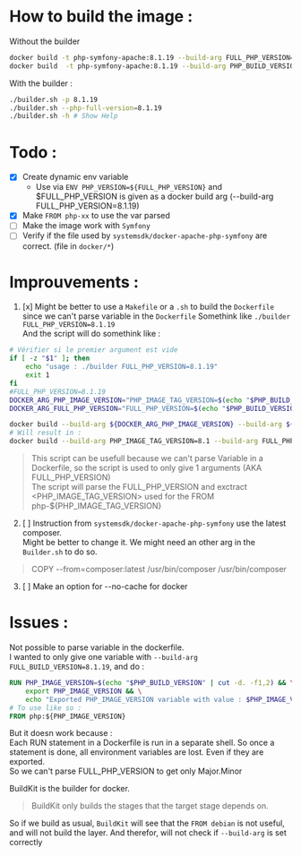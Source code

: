 # How to build the image : 

Without the builder
```bash
docker build -t php-symfony-apache:8.1.19 --build-arg FULL_PHP_VERSION=8.1.19  --build-arg PHP_IMAGE_VERSION=8.1 . # Build for php version 8.2.1
docker build  -t php-symfony-apache:8.1.19 --build-arg PHP_BUILD_VERSION=8.1.19 . --no-cache # Build for php version 8.1.19
```

With the builder : 
```bash
./builder.sh -p 8.1.19
./builder.sh --php-full-version=8.1.19 
./builder.sh -h # Show Help
```




# Todo : 

- [x] Create dynamic env variable
  - Use via `ENV PHP_VERSION=${FULL_PHP_VERSION}` and $FULL_PHP_VERSION is given as a docker build arg (--build-arg FULL_PHP_VERSION=8.1.19)    
- [x] Make `FROM php-xx` to use the var parsed
- [ ] Make the image work with `Symfony`
- [ ] Verify if the file used by `systemsdk/docker-apache-php-symfony` are correct. (file in `docker/*`)

# Improuvements : 

1. [x] Might be better to use a `Makefile` or a `.sh` to build the `Dockerfile` since we can't parse variable in the `Dockerfile`
Somethink like `./builder FULL_PHP_VERSION=8.1.19`   
And the script will do somethink like :    
```sh
# Vérifier si le premier argument est vide
if [ -z "$1" ]; then
    echo "usage : ./builder FULL_PHP_VERSION=8.1.19" 
    exit 1
fi
#FULL_PHP_VERSION=8.1.19
DOCKER_ARG_PHP_IMAGE_VERSION="PHP_IMAGE_TAG_VERSION=$(echo "$PHP_BUILD_VERSION" | cut -d. -f1,2)" # Result in DOCKER_ARG_PHP_IMAGE_VERSION=PHP_IMAGE_TAG_VERSION=8.1
DOCKER_ARG_FULL_PHP_VERSION="FULL_PHP_VERSION=$(echo "$PHP_BUILD_VERSION" | cut -d. -f1,2)" # Result in DOCKER_ARG_FULL_PHP_VERSION=FULL_PHP_VERSION=8.1.19

docker build --build-arg ${DOCKER_ARG_PHP_IMAGE_VERSION} --build-arg ${DOCKER_ARG_FULL_PHP_VERSION}
# Will result in : 
docker build --build-arg PHP_IMAGE_TAG_VERSION=8.1 --build-arg FULL_PHP_VERSION=8.1.19
```
> This script can be usefull because we can't parse Variable in a Dockerfile, so the script is used to only give 1 arguments (AKA FULL_PHP_VERSION)   
> The script will parse the FULL_PHP_VERSION and exctract <PHP_IMAGE_TAG_VERSION> used for the FROM php-${PHP_IMAGE_TAG_VERSION}   



2. [ ] Instruction from `systemsdk/docker-apache-php-symfony` use the latest composer.  
Might be better to change it. We might need an other arg in the `Builder.sh` to do so.
> COPY --from=composer:latest /usr/bin/composer /usr/bin/composer



3. [ ] Make an option for --no-cache for docker

# Issues : 
Not possible to parse variable in the dockerfile.    
I wanted to only give one variable with `--build-arg FULL_BUILD_VERSION=8.1.19`, and do :    
```Dockerfile
RUN PHP_IMAGE_VERSION=$(echo "$PHP_BUILD_VERSION" | cut -d. -f1,2) && \
    export PHP_IMAGE_VERSION && \
    echo "Exported PHP_IMAGE_VERSION variable with value : $PHP_IMAGE_VERSION" # So that PHP_IMAGE_VERSION=8.1
# To use like so : 
FROM php:${PHP_IMAGE_VERSION}
```
But it doesn work because :    
Each RUN statement in a Dockerfile is run in a separate shell. So once a statement is done, all environment variables are lost. Even if they are exported.   
So we can't parse FULL_PHP_VERSION to get only Major.Minor   


BuildKit is the builder for docker.   
> BuildKit only builds the stages that the target stage depends on. 

So if we build as usual, `BuildKit` will see that the `FROM debian` is not useful, and will not build the layer. And therefor, will not check if `--build-arg` is set correctly